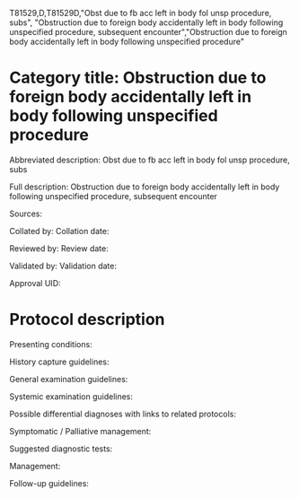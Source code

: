 T81529,D,T81529D,"Obst due to fb acc left in body fol unsp procedure, subs", "Obstruction due to foreign body accidentally left in body following unspecified procedure, subsequent encounter","Obstruction due to foreign body accidentally left in body following unspecified procedure"
# Category title: Obstruction due to foreign body accidentally left in body following unspecified procedure

Abbreviated description: Obst due to fb acc left in body fol unsp procedure, subs

Full description: Obstruction due to foreign body accidentally left in body following unspecified procedure, subsequent encounter

Sources:

Collated by:
Collation date:

Reviewed by:
Review date:

Validated by:
Validation date:

Approval UID:

# Protocol description

Presenting conditions:

History capture guidelines:

General examination guidelines:

Systemic examination guidelines:

Possible differential diagnoses with links to related protocols:

Symptomatic / Palliative management:

Suggested diagnostic tests:

Management:

Follow-up guidelines:
